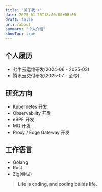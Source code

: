 ```yaml
---
title: "关于我 ☀️"
date: 2025-01-26T18:00:00+08:00
draft: false
url: /about
summary: "个人介绍"
showToc: true
---
```


## 个人履历

* 七牛云运维研发(2024-06 - 2025-03)
* 腾讯云交付研发(2025-07 - 至今)


## 研究方向

* Kubernetes 开发
* Observability 开发
* eBPF 开发
* MQ 开发
* Proxy / Edge Gateway 开发

## 工作语言

* Golang
* Rust
* Zig(尝试)

> **Life is coding, and coding builds life.**